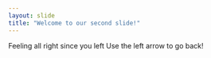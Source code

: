 ```yaml
---
layout: slide
title: "Welcome to our second slide!"
---
```

Feeling all right since you left
Use the left arrow to go back!
